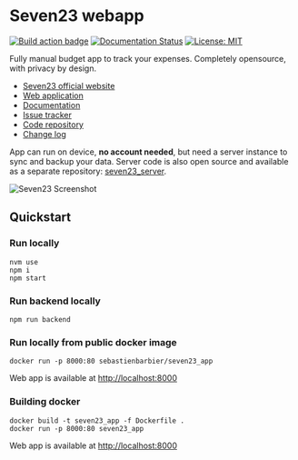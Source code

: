 # Seven23 webapp

[![Build action badge](https://github.com/sebastienbarbier/seven23/actions/workflows/build.yaml/badge.svg?branch=main)](https://github.com/sebastienbarbier/seven23/actions/) [![Documentation Status](https://readthedocs.org/projects/seven23/badge/?version=latest)](https://seven23.readthedocs.io/en/latest/?badge=latest) [![License: MIT](https://img.shields.io/badge/License-MIT-green.svg)](https://github.com/sebastienbarbier/seven23/blob/main/LICENSE)

Fully manual budget app to track your expenses. Completely opensource, with privacy by design.

- [Seven23 official website](https://seven23.io/)
- [Web application](https://app.seven23.io/)
- [Documentation](https://seven23.readthedocs.io/en/latest/)
- [Issue tracker](https://github.com/sebastienbarbier/seven23/issues)
- [Code repository](https://github.com/sebastienbarbier/seven23)
- [Change log](https://github.com/sebastienbarbier/seven23/blob/main/CHANGELOG.md)

App can run on device, **no account needed**, but need a server instance to sync and backup your data. 
Server code is also open source and available as a separate repository: [seven23_server](https://github.com/sebastienbarbier/seven23_server).

![Seven23 Screenshot](https://cellar-c2.services.clever-cloud.com/cdn.seven23.io/static/images/transactions-light.png)


## Quickstart

### Run locally

```
nvm use
npm i
npm start
```

### Run backend locally

```
npm run backend
```

### Run locally from public docker image

```
docker run -p 8000:80 sebastienbarbier/seven23_app
```

Web app is available at [http://localhost:8000](http://localhost:8000)

### Building docker

```
docker build -t seven23_app -f Dockerfile .
docker run -p 8000:80 seven23_app
```

Web app is available at [http://localhost:8000](http://localhost:8000)